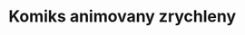 # Komiks animovany zrychleny

<bdl-animate-control id="idfmi" playafterstart="true"></bdl-animate-control>
<bdl-animate-adobe src="Odchod_v2Zrychleni.js" width="800" height="800" name="Odchod_v2Zrychleni" fromid="idfmi" responsive="true"></bdl-animate-adobe>


